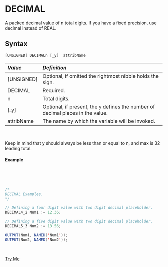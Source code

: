 # DECIMAL
A packed decimal value of n total digits. If you have a fixed precision, use decimal instead of REAL.


## Syntax
```java
[UNSIGNED] DECIMALn [_y]  attribName
```
|*Value*|*Definition*|
|:------|:---------|
[UNSIGNED]| Optional, if omitted the rightmost nibble holds the sign. 
DECIMAL | Required.
n| Total digits.
[_y]| Optional, if present, the `y` defines the number of decimal places in the value. 
attribName| The name by which the variable will be invoked.
<br>

Keep in mind that y should always be less than or equal to n, and max is 32 leading total.

#### Example

<br>
<pre id = 'DecimalExp_1'>

```java
/*
DECIMAL Examples.
*/

// Defining a four digit value with two digit decimal placeholder.
DECIMAL4_2 Num1 := 12.36;

// Defining a five digit value with two digit decimal placeholder.
DECIMAL5_3 Num2 := 13.56;

OUTPUT(Num1, NAMED('Num1'));
OUTPUT(Num2, NAMED('Num2'));
```

</pre>
<a class="trybutton" href="javascript:OpenECLEditor(['DecimalExp_1'])"> Try Me </a>

</br>
</br>
